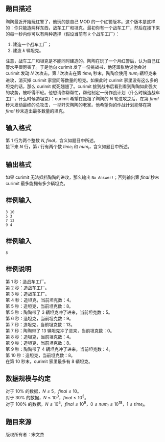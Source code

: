 ## 题目描述
陶陶最近开始玩红警了，他玩的是自己 MOD 的一个红警版本。这个版本是这样的：你只能造两样东西，战车工厂和坦克。最初你有一个战车工厂，然后在接下来的每一秒内你可以有两种选择（假设当前有 $k$ 个战车工厂）：
1. 建造一个战车工厂；
2. 建造 $k$ 辆坦克。

注意，战车工厂和坦克是不能同时建造的。陶陶在玩了一个月红警后，认为自己红警水平很厉害了。于是他向 curimit 发了一份挑战书，他还嚣张地说他会对 curimit 发动 $N$ 次攻击。第 $i$ 次攻击在第 $time_i$ 秒末，陶陶会使用 $num_i$ 辆坦克来进攻，消灭掉 curimit 家里同等数量的坦克。如果此时 curimit 家里没有这么多的坦克的话，那么 curimit 就死翘翘了。curimit 接到战书后看到看到陶陶如此强大的攻势，被吓得不轻。他想请你帮帮忙，帮他制定一份作战计划（什么时候造战车工厂，什么时候造坦克）：curimit 希望在抵挡了陶陶的 $N$ 轮进攻之后，在第 $final$ 秒末发动最终的总攻击，一举歼灭陶陶的老家。他希望你的作战计划能够在第 $final$ 秒末造出最多数量的坦克。

## 输入格式
第 $1$ 行为两个整数 $N,final$，含义如题目中所述。  
接下来 $N$ 行，第 $i$ 行有两个数 $time_i$ 和 $num_i$，含义如题目中所述。

## 输出格式
如果 curimit 无法抵挡陶陶的进攻，那么输出 `No Answer!`；否则输出第 $final$ 秒末 curimit 最多能拥有多少辆坦克。

## 样例输入
```plain
3 10
5 3
7 13
9 4
```
## 样例输入
```plain
8
```
## 样例说明
第 $1$ 秒：造战车工厂。  
第 $2$ 秒：造战车工厂。  
第 $3$ 秒：造战车工厂。  
第 $4$ 秒：造坦克，当前坦克数：$4$。  
第 $5$ 秒：造坦克，当前坦克数：$8$。  
第 $5$ 秒：陶陶带了 $3$ 辆坦克冲了进来，当前坦克数：$5$。  
第 $6$ 秒：造坦克，当前坦克数：$9$。  
第 $7$ 秒：造坦克，当前坦克数：$13$。  
第 $7$ 秒：陶陶带了 $13$ 辆坦克冲了进来，当前坦克数：$0$。  
第 $8$ 秒：造坦克，当前坦克数：$4$。  
第 $9$ 秒：造坦克，当前坦克数：$8$。  
第 $9$ 秒：陶陶带了 $4$ 辆坦克冲了进来，当前坦克数：$4$。  
第 $10$ 秒：造坦克，当前坦克数：$8$。  
在第 10 秒末，curimit 家里最多有 $8$ 辆坦克。
## 数据规模与约定
对于 $10\%$ 的数据，$N \leq 5$，$final \leq 10$。  
对于 $30\%$ 的数据，$N \leq 10^3$，$final \leq 10^3$。  
对于 $100\%$ 的数据，$N \leq 10^5$，$final \leq 10^9$，$0 \leq num_i \leq 10^{18}$，$1 \leq time_i$。

## 题目来源
版权所有者：宋文杰